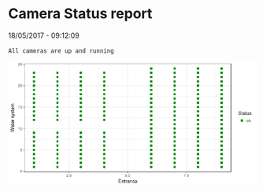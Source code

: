 Camera Status report
================
18/05/2017 - 09:12:09

    All cameras are up and running

![](camreport_files/figure-markdown_github/unnamed-chunk-2-1.png)
